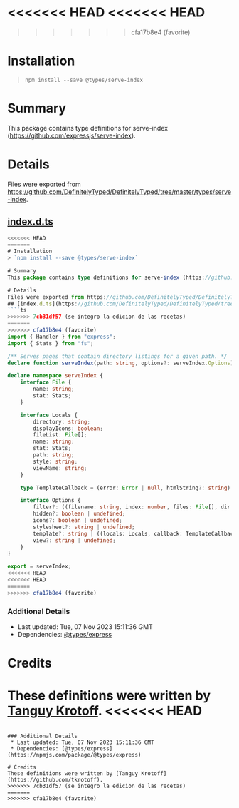 <<<<<<< HEAD
<<<<<<< HEAD
=======
>>>>>>> cfa17b8e4 (favorite)
# Installation
> `npm install --save @types/serve-index`

# Summary
This package contains type definitions for serve-index (https://github.com/expressjs/serve-index).

# Details
Files were exported from https://github.com/DefinitelyTyped/DefinitelyTyped/tree/master/types/serve-index.
## [index.d.ts](https://github.com/DefinitelyTyped/DefinitelyTyped/tree/master/types/serve-index/index.d.ts)
````ts
<<<<<<< HEAD
=======
# Installation
> `npm install --save @types/serve-index`

# Summary
This package contains type definitions for serve-index (https://github.com/expressjs/serve-index).

# Details
Files were exported from https://github.com/DefinitelyTyped/DefinitelyTyped/tree/master/types/serve-index.
## [index.d.ts](https://github.com/DefinitelyTyped/DefinitelyTyped/tree/master/types/serve-index/index.d.ts)
````ts
>>>>>>> 7cb31df57 (se integro la edicion de las recetas)
=======
>>>>>>> cfa17b8e4 (favorite)
import { Handler } from "express";
import { Stats } from "fs";

/** Serves pages that contain directory listings for a given path. */
declare function serveIndex(path: string, options?: serveIndex.Options): Handler;

declare namespace serveIndex {
    interface File {
        name: string;
        stat: Stats;
    }

    interface Locals {
        directory: string;
        displayIcons: boolean;
        fileList: File[];
        name: string;
        stat: Stats;
        path: string;
        style: string;
        viewName: string;
    }

    type TemplateCallback = (error: Error | null, htmlString?: string) => void;

    interface Options {
        filter?: ((filename: string, index: number, files: File[], dir: string) => boolean) | undefined;
        hidden?: boolean | undefined;
        icons?: boolean | undefined;
        stylesheet?: string | undefined;
        template?: string | ((locals: Locals, callback: TemplateCallback) => void) | undefined;
        view?: string | undefined;
    }
}

export = serveIndex;
<<<<<<< HEAD
<<<<<<< HEAD
=======
>>>>>>> cfa17b8e4 (favorite)

````

### Additional Details
 * Last updated: Tue, 07 Nov 2023 15:11:36 GMT
 * Dependencies: [@types/express](https://npmjs.com/package/@types/express)

# Credits
These definitions were written by [Tanguy Krotoff](https://github.com/tkrotoff).
<<<<<<< HEAD
=======

````

### Additional Details
 * Last updated: Tue, 07 Nov 2023 15:11:36 GMT
 * Dependencies: [@types/express](https://npmjs.com/package/@types/express)

# Credits
These definitions were written by [Tanguy Krotoff](https://github.com/tkrotoff).
>>>>>>> 7cb31df57 (se integro la edicion de las recetas)
=======
>>>>>>> cfa17b8e4 (favorite)

